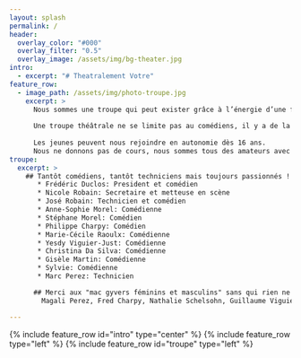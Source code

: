 ```yaml
---
layout: splash
permalink: /
header:
  overlay_color: "#000"
  overlay_filter: "0.5"
  overlay_image: /assets/img/bg-theater.jpg
intro:
  - excerpt: "# Theatralement Votre"
feature_row:
  - image_path: /assets/img/photo-troupe.jpg
    excerpt: >
      Nous sommes une troupe qui peut exister grâce à l’énergie d’une fidèle équipe de bénévoles qui se retrouve aussi pour participer au Carnaval d’Évian, aux Escales Gourmandes ou au Marchés Nocturnes...
    
      Une troupe théâtrale ne se limite pas au comédiens, il y a de la place pour des costumiers, des décorateurs ou des techniciens sons et lumières… et évidement on peut décliner tous ces rôles au féminin !
    
      Les jeunes peuvent nous rejoindre en autonomie dès 16 ans.
      Nous ne donnons pas de cours, nous sommes tous des amateurs avec plus ou moins d’expérience!
troupe:
  excerpt: >
    ## Tantôt comédiens, tantôt techniciens mais toujours passionnés !
       * Frédéric Duclos: President et comédien
       * Nicole Robain: Secretaire et metteuse en scène  
       * José Robain: Technicien et comédien  
       * Anne-Sophie Morel: Comédienne  
       * Stéphane Morel: Comédien  
       * Philippe Charpy: Comédien  
       * Marie-Cécile Raoulx: Comédienne  
       * Yesdy Viguier-Just: Comédienne  
       * Christina Da Silva: Comédienne  
       * Gisèle Martin: Comédienne  
       * Sylvie: Comédienne  
       * Marc Perez: Technicien

      ## Merci aux "mac gyvers féminins et masculins" sans qui rien ne serait possible !
        Magali Perez, Fred Charpy, Nathalie Schelsohn, Guillaume Viguier-Just, Jean-Marc

---
```

{% include feature_row id="intro" type="center" %}
{% include feature_row type="left" %}
{% include feature_row id="troupe" type="left" %}
